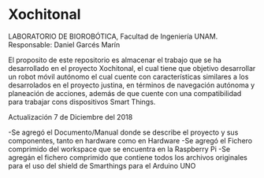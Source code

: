 # Xochitonal
LABORATORIO DE BIOROBÓTICA, Facultad de Ingeniería UNAM.
Responsable: Daniel Garcés Marín

El proposito de este repositorio es almacenar el trabajo que se ha desarrollado en el proyecto Xochitonal, el cual tiene que objetivo desarrollar un robot móvil autónomo el cual cuente con características similares a los desarrolados en el proyecto justina, en términos de navegación autónoma y planeación de acciones, además de que cuente con una compatibilidad para trabajar cons dispositivos Smart Things. 

Actualización 7 de Diciembre del 2018

-Se agregó el Documento/Manual donde se describe el proyecto y sus componentes, tanto en hardware como en Hardware
-Se agregó el Fichero comprimido del workspace que se encuentra en la Raspberry Pi
-Se agregán el fichero comprimido que contiene todos los archivos originales para el uso del shield de Smarthings para el Arduino UNO

